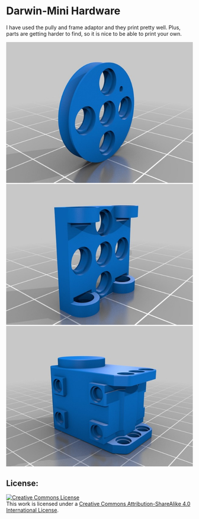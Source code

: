 # Darwin-Mini Hardware

I have used the pully and frame adaptor and they print pretty well. Plus, parts are getting
harder to find, so it is nice to be able to print your own.

![](pully.jpg)
![](frame_adaptor.jpg)
![](xl320.jpg)

## License:

<a rel="license" href="http://creativecommons.org/licenses/by-sa/4.0/">
	<img alt="Creative Commons License" style="border-width:0" src="https://i.creativecommons.org/l/by-sa/4.0/88x31.png" />
</a>
<br />This work is licensed under a <a rel="license" href="http://creativecommons.org/licenses/by-sa/4.0/">Creative Commons Attribution-ShareAlike 4.0 International License</a>.
